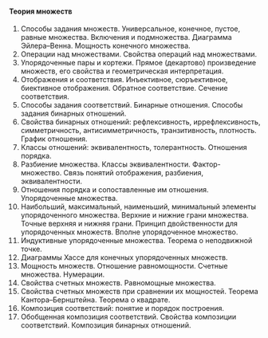 #### Теория множеств
1. Способы задания множеств. Универсальное, конечное, пустое, равные множества. Включения и подмножества. Диаграмма Эйлера–Венна. Мощность конечного множества.
2. Операции над множествами. Свойства операций над множествами.
3. Упорядоченные пары и кортежи. Прямое (декартово) произведение множеств, его свойства и геометрическая интерпретация.
4. Отображения и соответствия. Инъективное, сюръективное, биективное отображения. Обратное соответствие. Сечение соответствия.
5. Способы задания соответствий. Бинарные отношения. Способы задания бинарных отношений.
6. Свойства бинарных отношений: рефлексивность, иррефлексивность, симметричность, антисимметричность, транзитивность, плотность. График отношения.
7. Классы отношений: эквивалентность, толерантность. Отношения порядка.
8. Разбиение множества. Классы эквивалентности. Фактор-множество. Связь понятий отображения, разбиения, эквивалентности.
9. Отношения порядка и сопоставленные им отношения. Упорядоченные множества.
10. Наибольший, максимальный, наименьший, минимальный элементы упорядоченного множества. Верхние и нижние грани множества. Точные верхняя и нижняя грани. Принцип двойственности для упорядоченных множеств. Вполне упорядоченное множество.
11. Индуктивные упорядоченные множества. Теорема о неподвижной точке.
12. Диаграммы Хассе для конечных упорядоченных множеств.
13. Мощность множеств. Отношение равномощности. Счетные множества. Нумерации.
14. Свойства счетных множеств. Равномощные множества.
15. Свойства счетных множеств при сравнении их мощностей. Теорема Кантора–Бернштейна. Теорема о квадрате.
16. Композиция соответствий: понятие и порядок построения.
17. Обобщенная композиция соответствий. Свойства композиции соответствий. Композиция бинарных отношений.

